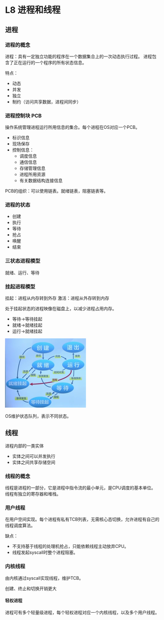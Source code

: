# L8 进程和线程

## 进程

### 进程的概念

进程：具有一定独立功能的程序在一个数据集合上的一次动态执行过程。 进程包含了正在运行的一个程序的所有状态信息。

特点：
- 动态
- 并发
- 独立
- 制约（访问共享数据，进程间同步）

### 进程控制块 PCB

操作系统管理进程运行所用信息的集合。每个进程在OS对应一个PCB。

- 标识信息
- 现场保存
- 控制信息：
    + 调度信息
    + 通信信息
    + 存储管理信息
    + 进程所用资源
    + 有关数据结构连接信息

PCB的组织：可以使用链表。就绪链表，阻塞链表等。

### 进程的状态

- 创建
- 执行
- 等待
- 抢占
- 唤醒
- 结束

### 三状态进程模型

就绪、运行、等待

### 挂起进程模型

挂起：进程从内存转到外存
激活：进程从外存转到内存

处于挂起状态的进程映像在磁盘上，以减少进程占用内存。

- 等待->等待挂起
- 就绪->就绪挂起
- 运行->就绪挂起

![](_v_images/20200316102826038_1594367472.png)

OS维护状态队列，表示不同状态。

## 线程

进程内部的一类实体
- 实体之间可以并发执行
- 实体之间共享存储空间

### 线程的概念

线程是进程的一部分，它是进程中指令流的最小单元，是CPU调度的基本单位。线程有独立的寄存器和堆栈。

### 用户线程

在用户空间实现。每个进程有私有TCB列表，无需核心态切换，允许进程有自己的线程调度算法。

缺点：
- 不支持基于线程的处理机抢占，只能依赖线程主动放弃CPU。
- 线程发起syscall时整个进程阻塞。

### 内核线程

由内核通过syscall实现线程，维护TCB。

创建、终止和切换开销更大

#### 轻权进程

进程可有多个轻量级进程，每个轻权进程对应一个内核线程，以及多个用户线程。